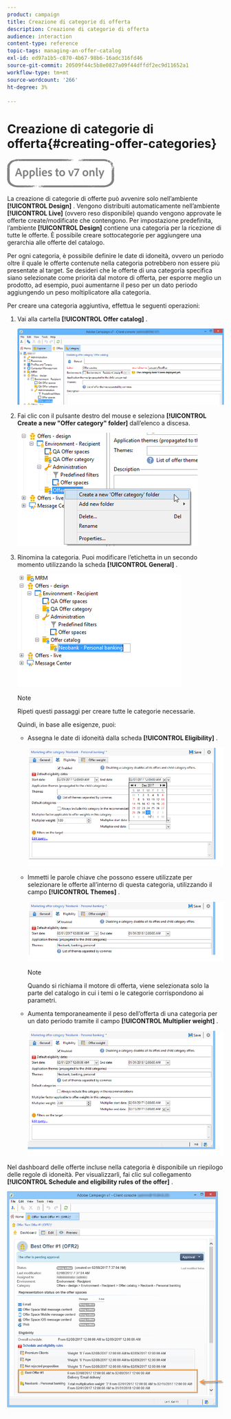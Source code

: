 ```yaml
---
product: campaign
title: Creazione di categorie di offerta
description: Creazione di categorie di offerta
audience: interaction
content-type: reference
topic-tags: managing-an-offer-catalog
exl-id: ed97a1b5-c870-4b67-98b6-16adc316fd46
source-git-commit: 20509f44c5b8e0827a09f44dffdf2ec9d11652a1
workflow-type: tm+mt
source-wordcount: '266'
ht-degree: 3%

---
```


# Creazione di categorie di offerta{#creating-offer-categories}

![](../../assets/v7-only.svg)

La creazione di categorie di offerte può avvenire solo nell’ambiente **[!UICONTROL Design]** . Vengono distribuiti automaticamente nell’ambiente **[!UICONTROL Live]** (ovvero reso disponibile) quando vengono approvate le offerte create/modificate che contengono. Per impostazione predefinita, l’ambiente **[!UICONTROL Design]** contiene una categoria per la ricezione di tutte le offerte. È possibile creare sottocategorie per aggiungere una gerarchia alle offerte del catalogo.

Per ogni categoria, è possibile definire le date di idoneità, ovvero un periodo oltre il quale le offerte contenute nella categoria potrebbero non essere più presentate al target. Se desideri che le offerte di una categoria specifica siano selezionate come priorità dal motore di offerta, per esporre meglio un prodotto, ad esempio, puoi aumentarne il peso per un dato periodo aggiungendo un peso moltiplicatore alla categoria.

Per creare una categoria aggiuntiva, effettua le seguenti operazioni:

1. Vai alla cartella **[!UICONTROL Offer catalog]** .

   ![](assets/offer_cat_create_001.png)

1. Fai clic con il pulsante destro del mouse e seleziona **[!UICONTROL Create a new "Offer category" folder]** dall’elenco a discesa.

   ![](assets/offer_cat_create_002.png)

1. Rinomina la categoria. Puoi modificare l’etichetta in un secondo momento utilizzando la scheda **[!UICONTROL General]** .

   ![](assets/offer_cat_create_003.png)

   >[!NOTE]
   >
   >Ripeti questi passaggi per creare tutte le categorie necessarie.

   Quindi, in base alle esigenze, puoi:

   * Assegna le date di idoneità dalla scheda **[!UICONTROL Eligibility]** .

      ![](assets/offer_cat_create_004.png)

   * Immetti le parole chiave che possono essere utilizzate per selezionare le offerte all’interno di questa categoria, utilizzando il campo **[!UICONTROL Themes]** .

      ![](assets/offer_cat_create_005.png)

      >[!NOTE]
      >
      >Quando si richiama il motore di offerta, viene selezionata solo la parte del catalogo in cui i temi o le categorie corrispondono ai parametri.

   * Aumenta temporaneamente il peso dell’offerta di una categoria per un dato periodo tramite il campo **[!UICONTROL Multiplier weight]** .

      ![](assets/offer_cat_create_006.png)

Nel dashboard delle offerte incluse nella categoria è disponibile un riepilogo delle regole di idoneità. Per visualizzarli, fai clic sul collegamento **[!UICONTROL Schedule and eligibility rules of the offer]** .

![](assets/offer_create_006.png)
